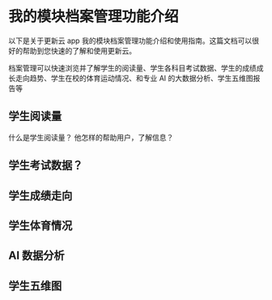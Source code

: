 #  我的模块档案管理功能介绍
以下是关于更新云 app 我的模块档案管理功能介绍和使用指南。这篇文档可以很好的帮助到您快速的了解和使用更新云。

档案管理可以快速浏览并了解学生的阅读量、学生各科目考试数据、学生的成绩成长走向趋势、学生在校的体育运动情况、和专业 AI 的大数据分析、学生五维图报告等

## 学生阅读量
什么是学生阅读量？
他怎样的帮助用户，了解信息？

## 学生考试数据？

## 学生成绩走向

## 学生体育情况

## AI 数据分析

## 学生五维图
